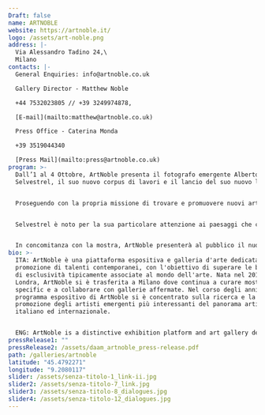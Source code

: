 ```yaml
---
Draft: false
name: ARTNOBLE
website: https://artnoble.it/
logo: /assets/art-noble.png
address: |-
  Via Alessandro Tadino 24,\
  Milano
contacts: |-
  General Enquiries: info@artnoble.co.uk

  Gallery Director - Matthew Noble 

  +44 7532023805 // +39 3249974878, 

  [E-mail](mailto:matthew@artnoble.co.uk)

  Press Office - Caterina Monda 

  +39 3519044340

  [Press Mail](mailto:press@artnoble.co.uk)
program: >-
  Dall’1 al 4 Ottobre, ArtNoble presenta il fotografo emergente Alberto
  Selvestrel, il suo nuovo corpus di lavori e il lancio del suo nuovo libro.


  Proseguendo con la propria missione di trovare e promuovere nuovi artisti emergenti e di curare mostre site-specific, ArtNoble è lieto di annunciare il debutto del giovane fotografo italiano, Alberto Selvestrel. A causa dell'emergenza Covid-19, il MIA Photo Fair, dove Selvestrel avrebbe dovuto esporre, è stato annullato, ma ArtNoble ha deciso di aderire al progetto DAAM (Dovevo Andare Al MIA) per continuare la propria attività di sostegno nei confronti di giovani artisti.


  Selvestrel è noto per la sua particolare attenzione ai paesaggi che coniugano sintesi e luminosità. Nella sua nuova serie, Selvestrel analizza il rapporto tra l’ambiente naturale e quello costruito. Il suo lavoro mette in discussione il rapporto di coesione tra la sua distonica visione del mondo e le suggestive geometrie architettoniche, trasportando lo spettatore in un mondo dove l’opera dell'uomo e l’opera della natura possono convivere senza tensioni.


  In concomitanza con la mostra, ArtNoble presenterà al pubblico il nuovo libro di Alberto Selvestrel intitolato "Dialogues", che includerà il suo ultimo corpus di lavori.
bio: >-
  ITA: ArtNoble è una piattaforma espositiva e galleria d'arte dedicata alla
  promozione di talenti contemporanei, con l'obiettivo di superare le barriere
  di esclusività tipicamente associate al mondo dell'arte. Nata nel 2018 a
  Londra, ArtNoble si è trasferita a Milano dove continua a curare mostre site
  specific e a collaborare con gallerie affermate. Nel corso degli anni, il
  programma espositivo di ArtNoble si è concentrato sulla ricerca e la
  promozione degli artisti emergenti più interessanti del panorama artistico
  italiano ed internazionale.


  ENG: ArtNoble is a distinctive exhibition platform and art gallery dedicated to the promotion of unique contemporary talents, aiming to push the barriers of exclusivity typically associated with the art world. Set up in 2018 in London, ArtNoble has since moved to Milan where it continues to curate site-specific exhibitions and collaborate with established galleries. Over the years, ArtNoble's exhibition program has focused on researching and showcasing the most exciting and sought-after emerging artists on the Italian and International art scene.
pressRelease1: ""
pressRelease2: /assets/daam_artnoble_press-release.pdf
path: /galleries/artnoble
latitude: "45.4792271"
longitude: "9.2080117"
slider: /assets/senza-titolo-1_link-ii.jpg
slider2: /assets/senza-titolo-7_link.jpg
slider3: /assets/senza-titolo-8_dialogues.jpg
slider4: /assets/senza-titolo-12_dialogues.jpg
---
```

